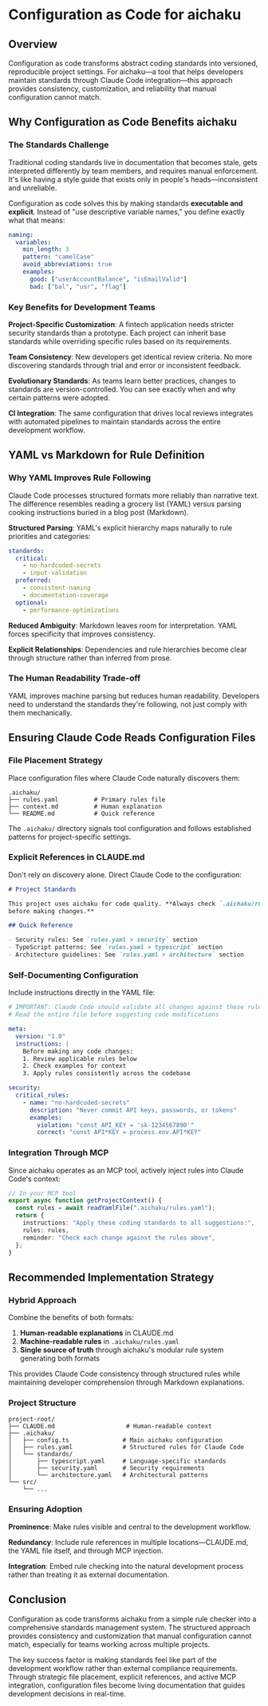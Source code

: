 # Configuration as Code for aichaku

## Overview

Configuration as code transforms abstract coding standards into versioned,
reproducible project settings. For aichaku—a tool that helps developers maintain
standards through Claude Code integration—this approach provides consistency,
customization, and reliability that manual configuration cannot match.

## Why Configuration as Code Benefits aichaku

### The Standards Challenge

Traditional coding standards live in documentation that becomes stale, gets
interpreted differently by team members, and requires manual enforcement. It's
like having a style guide that exists only in people's heads—inconsistent and
unreliable.

Configuration as code solves this by making standards **executable and
explicit**. Instead of "use descriptive variable names," you define exactly what
that means:

```yaml
naming:
  variables:
    min_length: 3
    pattern: "camelCase"
    avoid_abbreviations: true
    examples:
      good: ["userAccountBalance", "isEmailValid"]
      bad: ["bal", "usr", "flag"]
```

### Key Benefits for Development Teams

**Project-Specific Customization**: A fintech application needs stricter
security standards than a prototype. Each project can inherit base standards
while overriding specific rules based on its requirements.

**Team Consistency**: New developers get identical review criteria. No more
discovering standards through trial and error or inconsistent feedback.

**Evolutionary Standards**: As teams learn better practices, changes to
standards are version-controlled. You can see exactly when and why certain
patterns were adopted.

**CI Integration**: The same configuration that drives local reviews integrates
with automated pipelines to maintain standards across the entire development
workflow.

## YAML vs Markdown for Rule Definition

### Why YAML Improves Rule Following

Claude Code processes structured formats more reliably than narrative text. The
difference resembles reading a grocery list (YAML) versus parsing cooking
instructions buried in a blog post (Markdown).

**Structured Parsing**: YAML's explicit hierarchy maps naturally to rule
priorities and categories:

```yaml
standards:
  critical:
    - no-hardcoded-secrets
    - input-validation
  preferred:
    - consistent-naming
    - documentation-coverage
  optional:
    - performance-optimizations
```

**Reduced Ambiguity**: Markdown leaves room for interpretation. YAML forces
specificity that improves consistency.

**Explicit Relationships**: Dependencies and rule hierarchies become clear
through structure rather than inferred from prose.

### The Human Readability Trade-off

YAML improves machine parsing but reduces human readability. Developers need to
understand the standards they're following, not just comply with them
mechanically.

## Ensuring Claude Code Reads Configuration Files

### File Placement Strategy

Place configuration files where Claude Code naturally discovers them:

```
.aichaku/
├── rules.yaml          # Primary rules file
├── context.md          # Human explanation
└── README.md           # Quick reference
```

The `.aichaku/` directory signals tool configuration and follows established
patterns for project-specific settings.

### Explicit References in CLAUDE.md

Don't rely on discovery alone. Direct Claude Code to the configuration:

```markdown
# Project Standards

This project uses aichaku for code quality. **Always check `.aichaku/rules.yaml`
before making changes.**

## Quick Reference

- Security rules: See `rules.yaml > security` section
- TypeScript patterns: See `rules.yaml > typescript` section
- Architecture guidelines: See `rules.yaml > architecture` section
```

### Self-Documenting Configuration

Include instructions directly in the YAML file:

```yaml
# IMPORTANT: Claude Code should validate all changes against these rules
# Read the entire file before suggesting code modifications

meta:
  version: "1.0"
  instructions: |
    Before making any code changes:
    1. Review applicable rules below
    2. Check examples for context
    3. Apply rules consistently across the codebase

security:
  critical_rules:
    - name: "no-hardcoded-secrets"
      description: "Never commit API keys, passwords, or tokens"
      examples:
        violation: "const API_KEY = 'sk-1234567890'"
        correct: "const API*KEY = process.env.API*KEY"
```

### Integration Through MCP

Since aichaku operates as an MCP tool, actively inject rules into Claude Code's
context:

```typescript
// In your MCP tool
export async function getProjectContext() {
  const rules = await readYamlFile(".aichaku/rules.yaml");
  return {
    instructions: "Apply these coding standards to all suggestions:",
    rules: rules,
    reminder: "Check each change against the rules above",
  };
}
```

## Recommended Implementation Strategy

### Hybrid Approach

Combine the benefits of both formats:

1. **Human-readable explanations** in CLAUDE.md
2. **Machine-readable rules** in `.aichaku/rules.yaml`
3. **Single source of truth** through aichaku's modular rule system generating
   both formats

This provides Claude Code consistency through structured rules while maintaining
developer comprehension through Markdown explanations.

### Project Structure

```
project-root/
├── CLAUDE.md                    # Human-readable context
├── .aichaku/
│   ├── config.ts               # Main aichaku configuration
│   ├── rules.yaml              # Structured rules for Claude Code
│   └── standards/
│       ├── typescript.yaml     # Language-specific standards
│       ├── security.yaml       # Security requirements
│       └── architecture.yaml   # Architectural patterns
└── src/
    └── ...
```

### Ensuring Adoption

**Prominence**: Make rules visible and central to the development workflow.

**Redundancy**: Include rule references in multiple locations—CLAUDE.md, the
YAML file itself, and through MCP injection.

**Integration**: Embed rule checking into the natural development process rather
than treating it as external documentation.

## Conclusion

Configuration as code transforms aichaku from a simple rule checker into a
comprehensive standards management system. The structured approach provides
consistency and customization that manual configuration cannot match, especially
for teams working across multiple projects.

The key success factor is making standards feel like part of the development
workflow rather than external compliance requirements. Through strategic file
placement, explicit references, and active MCP integration, configuration files
become living documentation that guides development decisions in real-time.
